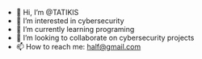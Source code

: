 - 👋 Hi, I’m @TATIKIS
- 👀 I’m interested in cybersecurity
- 🌱 I’m currently learning programing
- 💞️ I’m looking to collaborate on cybersecurity projects
- 📫 How to reach me: half@gmail.com
